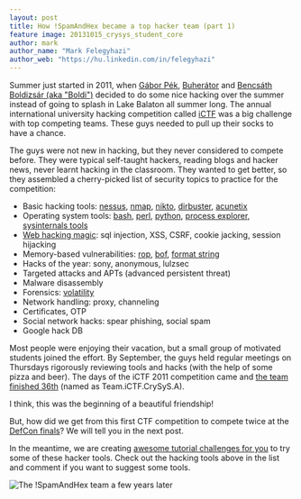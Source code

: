 ```yaml
---
layout: post
title: How !SpamAndHex became a top hacker team (part 1)
feature image: 20131015_crysys_student_core
author: mark
author_name: "Mark Felegyhazi"
author_web: "https://hu.linkedin.com/in/felegyhazi"
---
```


Summer just started in 2011, when [Gábor Pék](http://www.crysys.hu/~pek/), [Buherátor](https://twitter.com/buherator) and [Bencsáth Boldizsár (aka "Boldi")](http://www.crysys.hu/member/bencsath) decided to do some nice hacking over the summer instead of going to splash in Lake Balaton all summer long. The annual international university hacking competition called [iCTF](https://ictf.cs.ucsb.edu/) was a big challenge with top competing teams. These guys needed to pull up their socks to have a chance.
<!--excerpt-->

The guys were not new in hacking, but they never considered to compete before. They were typical self-taught hackers, reading blogs and hacker news, never learnt hacking in the classroom. They wanted to get better, so they assembled a cherry-picked list of security topics to practice for the competition:

* Basic hacking tools: [nessus](https://www.tenable.com/products/nessus-vulnerability-scanner), [nmap](http://nmap.org/), [nikto](https://cirt.net/Nikto2), [dirbuster](https://www.owasp.org/index.php/Category:OWASP_DirBuster_Project), [acunetix](http://www.acunetix.com/vulnerability-scanner/)
* Operating system tools: [bash](http://tldp.org/LDP/Bash-Beginners-Guide/html/), [perl](https://www.perl.org/), [python](https://www.python.org/about/gettingstarted/), [process explorer](https://technet.microsoft.com/en-us/sysinternals/processexplorer.aspx), [sysinternals tools](https://technet.microsoft.com/en-us/sysinternals/bb545021.aspx)
* [Web hacking magic](https://www.owasp.org/index.php/Category:OWASP_Top_Ten_Project): sql injection, XSS, CSRF, cookie jacking, session hijacking
* Memory-based vulnerabilities: [rop](http://cseweb.ucsd.edu/~hovav/talks/blackhat08.html), [bof](http://insecure.org/stf/smashstack.html), [format string](https://www.owasp.org/index.php/Format_string_attack)
* Hacks of the year: sony, anonymous, lulzsec
* Targeted attacks and APTs (advanced persistent threat)
* Malware disassembly
* Forensics: [volatility](http://www.volatilityfoundation.org/)
* Network handling: proxy, channeling
* Certificates, OTP
* Social network hacks: spear phishing, social spam
* Google hack DB

Most people were enjoying their vacation, but a small group of motivated students joined the effort. By September, the guys held regular meetings on Thursdays rigorously reviewing tools and hacks (with the help of some pizza and beer). The days of the iCTF 2011 competition came and [the team finished 36th](https://ctftime.org/event/22) (named as Team.iCTF.CrySyS.A). 

I think, this was the beginning of a beautiful friendship!

But, how did we get from this first CTF competition to compete twice at the [DefCon finals](https://legitbs.net/)? We will tell you in the next post.

In the meantime, we are creating [awesome tutorial challenges for you](https://platform.avatao.com/paths/ee29eaed-cd00-4a4d-b4bd-4e3cd83d714b/challenges/fa6e6174-2f17-11e6-bdf4-0800200c9a66) to try some of these hacker tools. Check out the hacking tools above in the list and comment if you want to suggest some tools.

![The !SpamAndHex team a few years later](../_img/20131015_crysys_student_core.jpg)
